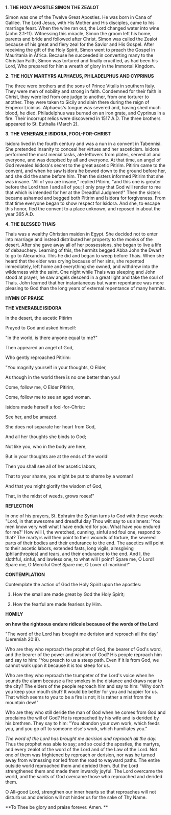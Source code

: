 
**1. THE HOLY APOSTLE SIMON THE ZEALOT**

Simon was one of the Twelve Great Apostles. He was born in Cana of Galilee. The Lord Jesus, with His Mother and His disciples, came to his marriage feast. When the wine ran out, the Lord changed water into wine (John 2:1-11). Witnessing this miracle, Simon the groom left his home, parents and bride and followed after Christ. Simon was called the Zealot because of his great and fiery zeal for the Savior and His Gospel. After receiving the gift of the Holy Spirit, Simon went to preach the Gospel in Mauritania in Africa. Because he succeeded in converting many to the Christian Faith, Simon was tortured and finally crucified, as had been his Lord, Who prepared for him a wreath of glory in the Immortal Kingdom.

**2. THE HOLY MARTYRS ALPHAEUS, PHILADELPHUS AND CYPRINUS**

The three were brothers and the sons of Prince Vitalis in southern Italy. They were men of nobility and strong in faith. Condemned for their faith in Christ, they were led from one judge to another, from one torturer to another. They were taken to Sicily and slain there during the reign of Emperor Licinius. Alphaeus's tongue was severed and, having shed much blood, he died. Philadelphus was burned on an iron grate, and Cyprinus in a fire. Their incorrupt relics were discovered in 1517 A.D. The three brothers appeared to St. Euthalia (March 2).

**3. THE VENERABLE ISIDORA, FOOL-FOR-CHRIST**

Isidora lived in the fourth century and was a nun in a convent in Tabennisi. She pretended insanity to conceal her virtues and her asceticism. Isidora performed the most menial tasks, ate leftovers from plates, served all and everyone, and was despised by all and everyone. At that time, an angel of God revealed Isidora's secret to the great ascetic Pitirim. Pitirim came to the convent, and when he saw Isidora he bowed down to the ground before her, and she did the same before him. Then the sisters informed Pitirim that she was insane. "All of you are insane," replied Pitirim, "and this one is greater before the Lord than I and all of you; I only pray that God will render to me that which is intended for her at the Dreadful Judgment!" Then the sisters became ashamed and begged both Pitirim and Isidora for forgiveness. From that time everyone began to show respect for Isidora. And she, to escape this honor, fled the convent to a place unknown, and reposed in about the year 365 A.D.

**4. THE BLESSED THAIS**

Thais was a wealthy Christian maiden in Egypt. She decided not to enter into marriage and instead distributed her property to the monks of the desert. After she gave away all of her possessions, she began to live a life of debauchery. Learning of this, the hermits begged Abba John the Dwarf to go to Alexandria. This he did and began to weep before Thais. When she heard that the elder was crying because of her sins, she repented immediately, left home and everything she owned, and withdrew into the wilderness with the saint. One night while Thais was sleeping and John stood at prayer, he saw angels descend in a great light and take the soul of Thais. John learned that her instantaneous but warm repentance was more pleasing to God than the long years of external repentance of many hermits.



**HYMN OF PRAISE**

**THE VENERABLE ISIDORA**

In the desert, the ascetic Pitirim

Prayed to God and asked himself:

"In the world, is there anyone equal to me?"

Then appeared an angel of God,

Who gently reproached Pitirim:

"You magnify yourself in your thoughts, O Elder,

As though in the world there is no one better than you!

Come, follow me, O Elder Pitirim,

Come, follow me to see an aged woman.

Isidora made herself a fool-for-Christ:

See her, and be amazed.

She does not separate her heart from God,

And all her thoughts she binds to God;

Not like you, who in the body are here,

But in your thoughts are at the ends of the world!

Then you shall see all of her ascetic labors,

That to your shame, you might be put to shame by a woman!

And that you might glorify the wisdom of God,

That, in the midst of weeds, grows roses!"



**REFLECTION**

In one of his prayers, St. Ephraim the Syrian turns to God with these words: "Lord, in that awesome and dreadful day Thou wilt say to us sinners: 'You men know very well what I have endured for you. What have you endured for me?' How will I, the wretched, cunning, sinful and foul one, respond to that? The martyrs will then point to their wounds of torture, the severed parts of their bodies and their endurance to the end. The ascetics will point to their ascetic labors, extended fasts, long vigils, almsgiving (philanthropies) and tears, and their endurance to the end. And I, the slothful, sinful, and lawless one, to what will I point? Spare me, O Lord! Spare me, O Merciful One! Spare me, O Lover of mankind!"



**CONTEMPLATION**

Contemplate the action of God the Holy Spirit upon the apostles:

1.  How the small are made great by God the Holy Spirit;

1.  How the fearful are made fearless by Him.



**HOMILY**

**on how the righteous endure ridicule because of the words of the Lord**

"The word of the Lord has brought me derision and reproach all the day" (Jeremiah 20:8).

Who are they who reproach the prophet of God, the bearer of God's word, and the bearer of the power and wisdom of God? His people reproach him and say to him: "You preach to us a steep path. Even if it is from God, we cannot walk upon it because it is too steep for us.

Who are they who reproach the trumpeter of the Lord's voice when he sounds the alarm because a fire smokes in the distance and draws near to the city? The elders of the people reproach him and say to him: "Why don't you keep your mouth shut? It would be better for you and happier for us. That which seems to you to be a fire is not; it is rather a mist from the mountain dew!"

Who are they who still deride the man of God when he comes from God and proclaims the will of God? He is reproached by his wife and is derided by his brethren. They say to him: "You abandon your own work, which feeds you, and you go off to someone else's work, which humiliates you."

*The word of the Lord has brought me derision and reproach all the day.* Thus the prophet was able to say; and so could the apostles, the martyrs, and every zealot of the word of the Lord and of the Law of the Lord. Not one of them was frightened by reproach or derision, nor was he turned away from witnessing nor led from the road to wayward paths. The entire outside world reproached them and derided them. But the Lord strengthened them and made them inwardly joyful. The Lord overcame the world, and the saints of God overcame those who reproached and derided them.

O All-good Lord, strengthen our inner hearts so that reproaches will not disturb us and derision will not hinder us for the sake of Thy Name.

**To Thee be glory and praise forever. Amen.
**

